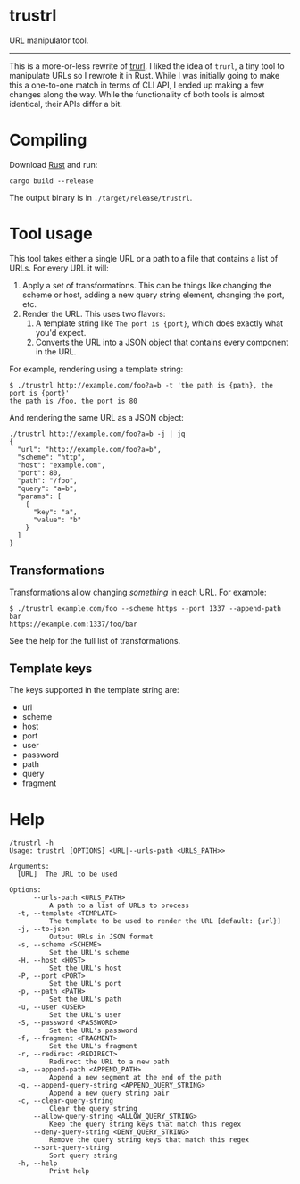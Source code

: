 # trustrl

URL manipulator tool.

---

This is a more-or-less rewrite of [trurl](https://github.com/curl/trurl). I liked the idea of `trurl`, a tiny tool to 
manipulate URLs so I rewrote it in Rust. While I was initially going to make this a one-to-one match in terms of CLI 
API, I ended up making a few changes along the way. While the functionality of both tools is almost identical, their 
APIs differ a bit.

# Compiling

Download [Rust](https://www.rust-lang.org/learn/get-started) and run:

```shell
cargo build --release
```

The output binary is in `./target/release/trustrl`.

# Tool usage

This tool takes either a single URL or a path to a file that contains a list of URLs. For every URL it will:

1. Apply a set of transformations. This can be things like changing the scheme or host, adding a new query string 
   element, changing the port, etc.
2. Render the URL. This uses two flavors:
    1. A template string like `The port is {port}`, which does exactly what you'd expect.
    2. Converts the URL into a JSON object that contains every component in the URL.

For example, rendering using a template string:

```shell
$ ./trustrl http://example.com/foo?a=b -t 'the path is {path}, the port is {port}'
the path is /foo, the port is 80
```

And rendering the same URL as a JSON object:

```shell
./trustrl http://example.com/foo?a=b -j | jq
{
  "url": "http://example.com/foo?a=b",
  "scheme": "http",
  "host": "example.com",
  "port": 80,
  "path": "/foo",
  "query": "a=b",
  "params": [
    {
      "key": "a",
      "value": "b"
    }
  ]
}
```

## Transformations

Transformations allow changing _something_ in each URL. For example:

```
$ ./trustrl example.com/foo --scheme https --port 1337 --append-path bar
https://example.com:1337/foo/bar
```

See the help for the full list of transformations.

## Template keys

The keys supported in the template string are:

* url
* scheme
* host
* port
* user
* password
* path
* query
* fragment

# Help

```
/trustrl -h
Usage: trustrl [OPTIONS] <URL|--urls-path <URLS_PATH>>

Arguments:
  [URL]  The URL to be used

Options:
      --urls-path <URLS_PATH>
          A path to a list of URLs to process
  -t, --template <TEMPLATE>
          The template to be used to render the URL [default: {url}]
  -j, --to-json
          Output URLs in JSON format
  -s, --scheme <SCHEME>
          Set the URL's scheme
  -H, --host <HOST>
          Set the URL's host
  -P, --port <PORT>
          Set the URL's port
  -p, --path <PATH>
          Set the URL's path
  -u, --user <USER>
          Set the URL's user
  -S, --password <PASSWORD>
          Set the URL's password
  -f, --fragment <FRAGMENT>
          Set the URL's fragment
  -r, --redirect <REDIRECT>
          Redirect the URL to a new path
  -a, --append-path <APPEND_PATH>
          Append a new segment at the end of the path
  -q, --append-query-string <APPEND_QUERY_STRING>
          Append a new query string pair
  -c, --clear-query-string
          Clear the query string
      --allow-query-string <ALLOW_QUERY_STRING>
          Keep the query string keys that match this regex
      --deny-query-string <DENY_QUERY_STRING>
          Remove the query string keys that match this regex
      --sort-query-string
          Sort query string
  -h, --help
          Print help
```
